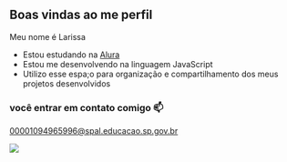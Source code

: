 ## Boas vindas ao me perfil 

Meu nome é Larissa

- Estou estudando na [Alura](https://www.alura.com.br)
- Estou me desenvolvendo na linguagem JavaScript
- Utilizo esse espa;o para organização e compartilhamento dos meus projetos desenvolvidos

### você entrar em contato comigo 📫

00001094965996@spal.educacao.sp.gov.br



![](https://media1.tenor.com/m/20V9iZDVCQ0AAAAC/shirley-temple.gif)
